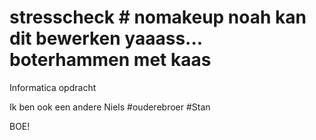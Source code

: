 # stresscheck # nomakeup noah kan dit bewerken yaaass... boterhammen met kaas
Informatica opdracht

Ik ben ook een andere Niels #ouderebroer #Stan

<testcommit by Thomas>
BOE!
